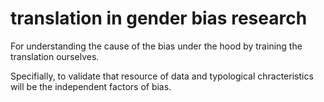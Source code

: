 # translation in gender bias research

For understanding the cause of the bias under the hood by training the translation ourselves.

Specifially, to validate that resource of data and typological chracteristics will be the independent factors of bias.
